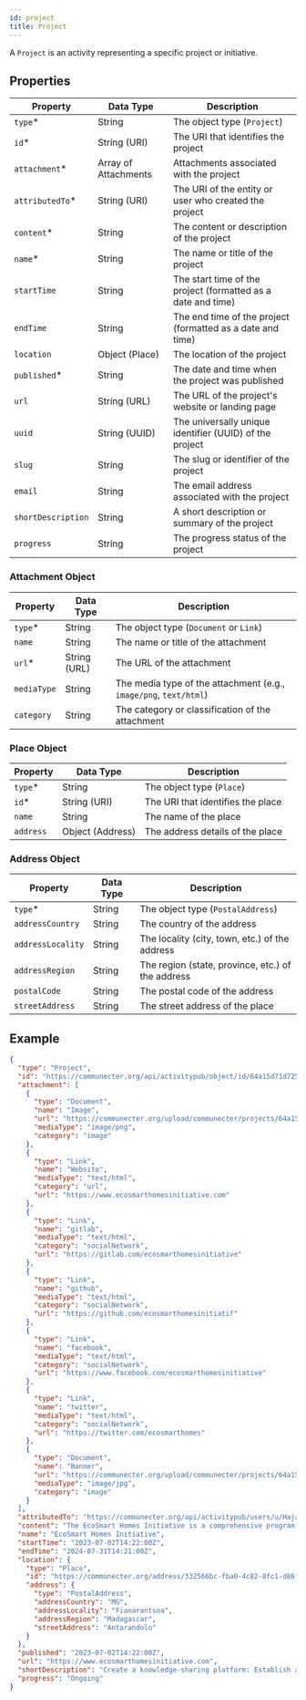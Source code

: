 ```yaml
---
id: project
title: Project
---
```


A `Project` is an activity representing a specific project or initiative.

## Properties

| Property            | Data Type              | Description                                                    |
| ------------------- | ---------------------- | -------------------------------------------------------------- |
| `type`\*            | String                 | The object type (`Project`)                                    |
| `id`\*              | String (URI)           | The URI that identifies the project                            |
| `attachment`\*      | Array of Attachments   | Attachments associated with the project                         |
| `attributedTo`\*    | String (URI)           | The URI of the entity or user who created the project           |
| `content`\*         | String                 | The content or description of the project                       |
| `name`\*            | String                 | The name or title of the project                                |
| `startTime`         | String                 | The start time of the project (formatted as a date and time)    |
| `endTime`           | String                 | The end time of the project (formatted as a date and time)      |
| `location`          | Object (Place)         | The location of the project                                    |
| `published`\*       | String                 | The date and time when the project was published                |
| `url`               | String (URL)           | The URL of the project's website or landing page                |
| `uuid`              | String (UUID)          | The universally unique identifier (UUID) of the project         |
| `slug`              | String                 | The slug or identifier of the project                           |
| `email`             | String                 | The email address associated with the project                   |
| `shortDescription`  | String                 | A short description or summary of the project                   |
| `progress`          | String                 | The progress status of the project                              |

### Attachment Object

| Property         | Data Type    | Description                                     |
| ---------------- | ------------ | ----------------------------------------------- |
| `type`\*         | String       | The object type (`Document` or `Link`)           |
| `name`           | String       | The name or title of the attachment              |
| `url`\*          | String (URL) | The URL of the attachment                        |
| `mediaType`      | String       | The media type of the attachment (e.g., `image/png`, `text/html`) |
| `category`       | String       | The category or classification of the attachment |

### Place Object

| Property         | Data Type         | Description                                     |
| ---------------- | ----------------- | ----------------------------------------------- |
| `type`\*         | String            | The object type (`Place`)                       |
| `id`\*           | String (URI)      | The URI that identifies the place                |
| `name`           | String            | The name of the place                            |
| `address`        | Object (Address)  | The address details of the place                 |

### Address Object

| Property           | Data Type | Description                                     |
| ------------------ | --------- | ----------------------------------------------- |
| `type`\*           | String    | The object type (`PostalAddress`)               |
| `addressCountry`   | String    | The country of the address                       |
| `addressLocality`  | String    | The locality (city, town, etc.) of the address   |
| `addressRegion`    | String    | The region (state, province, etc.) of the address|
| `postalCode`       | String    | The postal code of the address                   |
| `streetAddress`    | String    | The street address of the place                  |

## Example

```json
{
  "type": "Project",
  "id": "https://communecter.org/api/activitypub/object/id/64a15d71d725c",
  "attachment": [
    {
      "type": "Document",
      "name": "Image",
      "url": "https://communecter.org/upload/communecter/projects/64a1594e603ab8a6ef0e605c/EcoSmart-Gold-Venue-2022.png",
      "mediaType": "image/png",
      "category": "image"
    },
    {
      "type": "Link",
      "name": "Website",
      "mediaType": "text/html",
      "category": "url",
      "url": "https://www.ecosmarthomesinitiative.com"
    },
    {
      "type": "Link",
      "name": "gitlab",
      "mediaType": "text/html",
      "category": "socialNetwork",
      "url": "https://gitlab.com/ecosmarthomesinitiative"
    },
    {
      "type": "Link",
      "name": "github",
      "mediaType": "text/html",
      "category": "socialNetwork",
      "url": "https://github.com/ecosmarthomesinitiatif"
    },
    {
      "type": "Link",
      "name": "facebook",
      "mediaType": "text/html",
      "category": "socialNetwork",
      "url": "https://www.facebook.com/ecosmarthomesinitiative"
    },
    {
      "type": "Link",
      "name": "twitter",
      "mediaType": "text/html",
      "category": "socialNetwork",
      "url": "https://twitter.com/ecosmarthomes"
    },
    {
      "type": "Document",
      "name": "Banner",
      "url": "https://communecter.org/upload/communecter/projects/64a1594e603ab8a6ef0e605c/banner/ecosmart-innovation.jpg",
      "mediaType": "image/jpg",
      "category": "image"
    }
  ],
  "attributedTo": "https://communecter.org/api/activitypub/users/u/Hajavololona",
  "content": "The EcoSmart Homes Initiative is a comprehensive program aimed at promoting sustainable and energy-efficient housing solutions...",
  "name": "EcoSmart Homes Initiative",
  "startTime": "2023-07-02T14:22:00Z",
  "endTime": "2024-07-31T14:21:00Z",
  "location": {
    "type": "Place",
    "id": "https://communecter.org/address/332566bc-fba0-4c82-8fc1-d86f1822c75f",
    "address": {
      "type": "PostalAddress",
      "addressCountry": "MG",
      "addressLocality": "Fianarantsoa",
      "addressRegion": "Madagascar",
      "streetAddress": "Antarandolo"
    }
  },
  "published": "2023-07-02T14:22:00Z",
  "url": "https://www.ecosmarthomesinitiative.com",
  "shortDescription": "Create a knowledge-sharing platform: Establish an online platform to share information and resources about sustainable housing...",
  "progress": "Ongoing"
}

